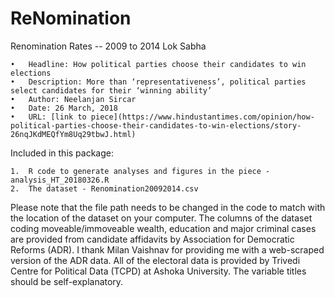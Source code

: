 # ReNomination
Renomination Rates -- 2009 to 2014 Lok Sabha

	•	Headline: How political parties choose their candidates to win elections
	•	Description: More than ‘representativeness’, political parties select candidates for their ‘winning ability’
	•	Author: Neelanjan Sircar
	•	Date: 26 March, 2018
	•	URL: [link to piece](https://www.hindustantimes.com/opinion/how-political-parties-choose-their-candidates-to-win-elections/story-26nqJKdMEQfYm8Uq29tbwJ.html)

Included in this package:

	1.	R code to generate analyses and figures in the piece - analysis_HT_20180326.R
	2.	The dataset - Renomination20092014.csv

Please note that the file path needs to be changed in the code to match with the location of the dataset on your computer.
The columns of the dataset coding moveable/immoveable wealth, education and major criminal cases are provided from candidate affidavits by Association for Democratic Reforms (ADR). I thank Milan Vaishnav for providing me with a web-scraped version of the ADR data. All of the electoral data is provided by Trivedi Centre for Political Data (TCPD) at Ashoka University.
The variable titles should be self-explanatory.
